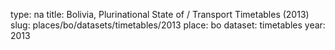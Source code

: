 type: na
title: Bolivia, Plurinational State of / Transport Timetables (2013)
slug: places/bo/datasets/timetables/2013
place: bo
dataset: timetables
year: 2013
